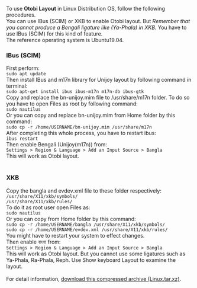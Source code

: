 To use <b>Otobi Layout</b> in Linux Distribution OS, follow the following procedures.<br>
You can use IBus (SCIM) or XKB to enable Otobi layout. But <i>Remember that you cannot produce a Bengali ligature like (Ya-Phala) in XKB.</i>
You have to use IBus (SCIM) for this kind of feature.<br>
The reference operating system is Ubuntu19.04.<br>

<h3>IBus (SCIM)</h3>
First perform:<br>
<code>sudo apt update</code><br>
Then install IBus and m17n library for Unijoy layout by following command in terminal:<br>
<code>sudo apt-get install ibus ibus-m17n m17n-db ibus-gtk</code><br>
Copy and replace the bn-unijoy.mim file to /usr/share/m17n folder. To do so you have to open Files as root by following command:<br>
<code>sudo nautilus</code><br>
Or you can copy and replace bn-unijoy.mim from Home folder by this command:<br>
<code>sudo cp -r /home/USERNAME/bn-unijoy.mim /usr/share/m17n</code><br>
After completing this whole process, you have to restart ibus:<br>
<code>ibus restart</code><br>
Then enable Bengali (Unijoy(m17n)) from:<br>
<code>Settings > Region & Language > Add an Input Source > Bangla</code><br>
This will work as Otobi layout.<br><br>

<h3>XKB</h3>
Copy the bangla and evdev.xml file to these folder respectively:<br>
<code>/usr/share/X11/xkb/symbols/</code><br>
<code>/usr/share/X11/xkb/rules/</code><br>
To do it as root user open Files as:<br>
<code>sudo nautilus</code><br>
Or you can copy from Home folder by this command:<br>
<code>sudo cp -r /home/USERNAME/bangla /usr/share/X11/xkb/symbols/</code><br>
<code>sudo cp -r /home/USERNAME/evdev.xml /usr/share/X11/xkb/rules/</code><br>
You might have to restart your system to effect changes.<br>
Then enable বাংলা from:<br>
<code>Settings > Region & Language > Add an Input Source > Bangla</code><br>
This will work as Otobi layout. But you cannot use some ligatures such as Ya-Phala, Ra-Phala, Reph. Use Show keyboard Layout to examine the layout.<br><br>
For detail information, <a href="https://drive.google.com/open?id=1m127iF4xyvSlrhM-DXVshb4JWGeP6bbd" title="Archive">download this compressed archive (Linux.tar.xz)</a>.
